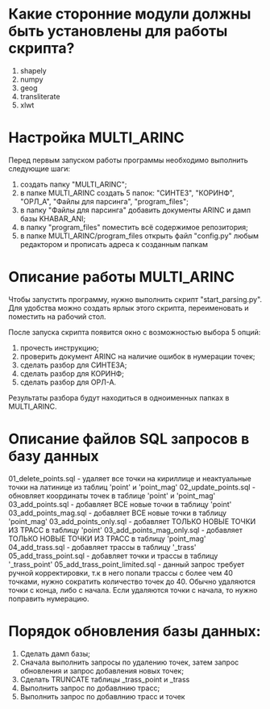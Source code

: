 # Какие сторонние модули должны быть установлены для работы скрипта?
1) shapely
2) numpy
3) geog
4) transliterate
5) xlwt

# Настройка MULTI_ARINC

Перед первым запуском работы программы необходимо выполнить следующие шаги:
1) создать папку "MULTI_ARINC";
2) в папке MULTI_ARINC создать 5 папок: "СИНТЕЗ", "КОРИНФ", "ОРЛ_А", "Файлы для парсинга", "program_files";
3) в папку "Файлы для парсинга" добавить документы ARINC и дамп базы KHABAR_ANI;
4) в папку "program_files" поместить всё содержимое репозитория;
5) в папке MULTI_ARINC/program_files открыть файл "config.py" любым редактором и прописать адреса к созданным папкам

# Описание работы MULTI_ARINC

Чтобы запустить программу, нужно выполнить скрипт "start_parsing.py". Для удобства можно создать ярлык этого скрипта, переименовать и поместить на рабочий стол.

После запуска скрипта появится окно с возможностью выбора 5 опций: 
1) прочесть инструкцию;
2) проверить документ ARINC на наличие ошибок в нумерации точек;
3) сделать разбор для СИНТЕЗА;
4) сделать разбор для КОРИНФ;
5) сделать разбор для ОРЛ-А.

Результаты разбора будут находиться в одноименных папках в MULTI_ARINC.

# Описание файлов SQL запросов в базу данных

01_delete_points.sql - удаляет все точки на кириллице и неактуальные точки на латинице из таблиц 'point' и 'point_mag'
02_update_points.sql - обновляет координаты точек в таблице 'point' и 'point_mag'
03_add_points.sql - добавляет ВСЕ новые точки в таблицу 'point'
03_add_points_mag.sql - добавляет ВСЕ новые точки в таблицу 'point_mag'
03_add_points_only.sql - добавляет ТОЛЬКО НОВЫЕ ТОЧКИ ИЗ ТРАСС в таблицу 'point'
03_add_points_mag_only.sql - добавляет ТОЛЬКО НОВЫЕ ТОЧКИ ИЗ ТРАСС в таблицу 'point_mag'
04_add_trass.sql - добавляет трассы в таблицу '_trass'
05_add_trass_point.sql - добавляет точки и трассы в таблицу '_trass_point'
05_add_trass_point_limited.sql - данный запрос требует ручной корректировки, т.к в него попали трассы с более чем 40 точками, нужно сократить количество точек до 40. Обычно удаляются точки с конца, либо с начала. Если удаляются точки с начала, то нужно поправить нумерацию.


# Порядок обновления базы данных:
1) Сделать дамп базы;
2) Сначала  выполнить запросы по удалению точек, затем запрос обновления и запрос добавления новых точек;
3) Cделать TRUNCATE таблицы _trass_point и _trass
4) Выполнить запрос по добавлнию трасс;
5) Выполнить запрос по добавлнию трасс и точек